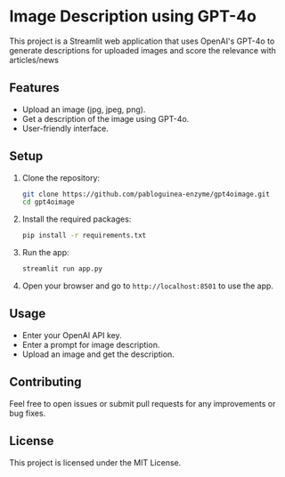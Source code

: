 # Image Description using GPT-4o

This project is a Streamlit web application that uses OpenAI's GPT-4o to generate descriptions for uploaded images and score the relevance with articles/news

## Features

- Upload an image (jpg, jpeg, png).
- Get a description of the image using GPT-4o.
- User-friendly interface.

## Setup

1. Clone the repository:
    ```bash
    git clone https://github.com/pabloguinea-enzyme/gpt4oimage.git
    cd gpt4oimage
    ```

2. Install the required packages:
    ```bash
    pip install -r requirements.txt
    ```

3. Run the app:
    ```bash
    streamlit run app.py
    ```

4. Open your browser and go to `http://localhost:8501` to use the app.

## Usage

- Enter your OpenAI API key.
- Enter a prompt for image description.
- Upload an image and get the description.

## Contributing

Feel free to open issues or submit pull requests for any improvements or bug fixes.

## License

This project is licensed under the MIT License.
